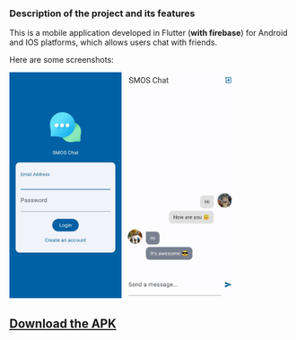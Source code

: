 
### Description of the project and its features ###
This is a mobile application developed in Flutter (**with firebase**) for Android and IOS platforms, which allows users chat with friends.

Here are some screenshots:

<img src="assets/images/screenshot1.jpg" alt="Screenshot 1 Image" width="200">

<img src="assets/images/screenshot.jpg" alt="Screenshot Image" width="200">

## [Download the APK](https://drive.google.com/file/d/121p30hkDuNXutMpkvrM0zd7GIG2O3dAc/view?usp=sharing) ##


